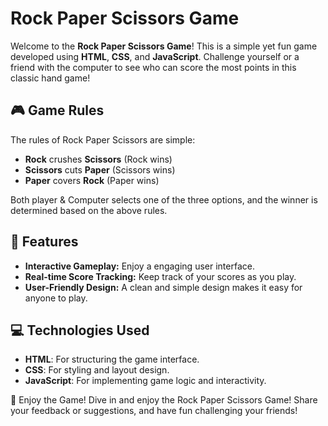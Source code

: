 # Rock Paper Scissors Game

Welcome to the **Rock Paper Scissors Game**! This is a simple yet fun game developed using **HTML**, **CSS**, and **JavaScript**. Challenge yourself or a friend with the computer to see who can score the most points in this classic hand game!

## 🎮 Game Rules

The rules of Rock Paper Scissors are simple:
- **Rock** crushes **Scissors** (Rock wins)
- **Scissors** cuts **Paper** (Scissors wins)
- **Paper** covers **Rock** (Paper wins)

Both player & Computer selects one of the three options, and the winner is determined based on the above rules.

## 🚀 Features

- **Interactive Gameplay:** Enjoy a engaging user interface.
- **Real-time Score Tracking:** Keep track of your scores as you play.
- **User-Friendly Design:** A clean and simple design makes it easy for anyone to play.

## 💻 Technologies Used

- **HTML**: For structuring the game interface.
- **CSS**: For styling and layout design.
- **JavaScript**: For implementing game logic and interactivity.

🎉 Enjoy the Game!
Dive in and enjoy the Rock Paper Scissors Game! Share your feedback or suggestions, and have fun challenging your friends!
